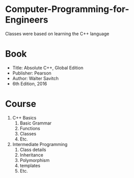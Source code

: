 # Computer-Programming-for-Engineers

Classes were based on learning the C++ language

# Book
- Title: Absolute C++, Global Edition
- Publisher: Pearson
- Author: Walter Savitch
- 6th Edition, 2016

# Course
1. C++ Basics
    1. Basic Grammar
    2. Functions
    3. Classes
    4. Etc.
2. Intermediate Programming
    1. Class details
    2. Inheritance
    3. Polymorphism
    4. templates
    5. Etc.
